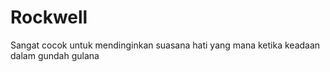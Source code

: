 # Rockwell
Sangat cocok untuk mendinginkan suasana hati yang mana ketika keadaan dalam gundah gulana
